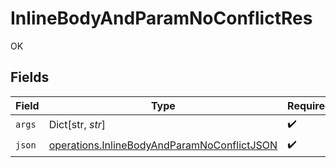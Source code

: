 # InlineBodyAndParamNoConflictRes

OK


## Fields

| Field                                                                                                      | Type                                                                                                       | Required                                                                                                   | Description                                                                                                |
| ---------------------------------------------------------------------------------------------------------- | ---------------------------------------------------------------------------------------------------------- | ---------------------------------------------------------------------------------------------------------- | ---------------------------------------------------------------------------------------------------------- |
| `args`                                                                                                     | Dict[str, *str*]                                                                                           | :heavy_check_mark:                                                                                         | N/A                                                                                                        |
| `json`                                                                                                     | [operations.InlineBodyAndParamNoConflictJSON](../../models/operations/inlinebodyandparamnoconflictjson.md) | :heavy_check_mark:                                                                                         | N/A                                                                                                        |